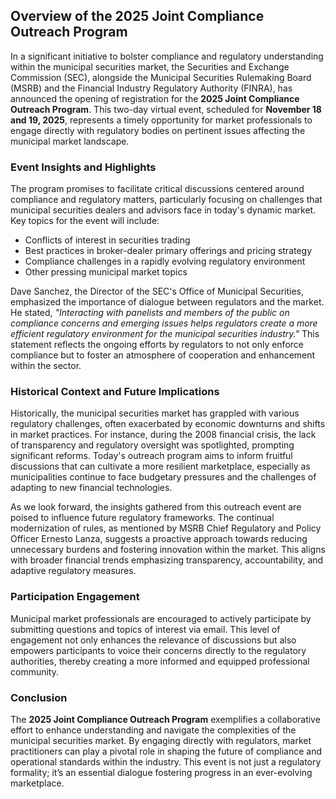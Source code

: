 ## Overview of the 2025 Joint Compliance Outreach Program

In a significant initiative to bolster compliance and regulatory understanding within the municipal securities market, the Securities and Exchange Commission (SEC), alongside the Municipal Securities Rulemaking Board (MSRB) and the Financial Industry Regulatory Authority (FINRA), has announced the opening of registration for the **2025 Joint Compliance Outreach Program**. This two-day virtual event, scheduled for **November 18 and 19, 2025**, represents a timely opportunity for market professionals to engage directly with regulatory bodies on pertinent issues affecting the municipal market landscape.

### Event Insights and Highlights

The program promises to facilitate critical discussions centered around compliance and regulatory matters, particularly focusing on challenges that municipal securities dealers and advisors face in today's dynamic market. Key topics for the event will include:
- Conflicts of interest in securities trading 
- Best practices in broker-dealer primary offerings and pricing strategy
- Compliance challenges in a rapidly evolving regulatory environment
- Other pressing municipal market topics 

Dave Sanchez, the Director of the SEC's Office of Municipal Securities, emphasized the importance of dialogue between regulators and the market. He stated, *"Interacting with panelists and members of the public on compliance concerns and emerging issues helps regulators create a more efficient regulatory environment for the municipal securities industry."* This statement reflects the ongoing efforts by regulators to not only enforce compliance but to foster an atmosphere of cooperation and enhancement within the sector.

### Historical Context and Future Implications

Historically, the municipal securities market has grappled with various regulatory challenges, often exacerbated by economic downturns and shifts in market practices. For instance, during the 2008 financial crisis, the lack of transparency and regulatory oversight was spotlighted, prompting significant reforms. Today's outreach program aims to inform fruitful discussions that can cultivate a more resilient marketplace, especially as municipalities continue to face budgetary pressures and the challenges of adapting to new financial technologies.

As we look forward, the insights gathered from this outreach event are poised to influence future regulatory frameworks. The continual modernization of rules, as mentioned by MSRB Chief Regulatory and Policy Officer Ernesto Lanza, suggests a proactive approach towards reducing unnecessary burdens and fostering innovation within the market. This aligns with broader financial trends emphasizing transparency, accountability, and adaptive regulatory measures.

### Participation Engagement

Municipal market professionals are encouraged to actively participate by submitting questions and topics of interest via email. This level of engagement not only enhances the relevance of discussions but also empowers participants to voice their concerns directly to the regulatory authorities, thereby creating a more informed and equipped professional community.

### Conclusion

The **2025 Joint Compliance Outreach Program** exemplifies a collaborative effort to enhance understanding and navigate the complexities of the municipal securities market. By engaging directly with regulators, market practitioners can play a pivotal role in shaping the future of compliance and operational standards within the industry. This event is not just a regulatory formality; it’s an essential dialogue fostering progress in an ever-evolving marketplace.